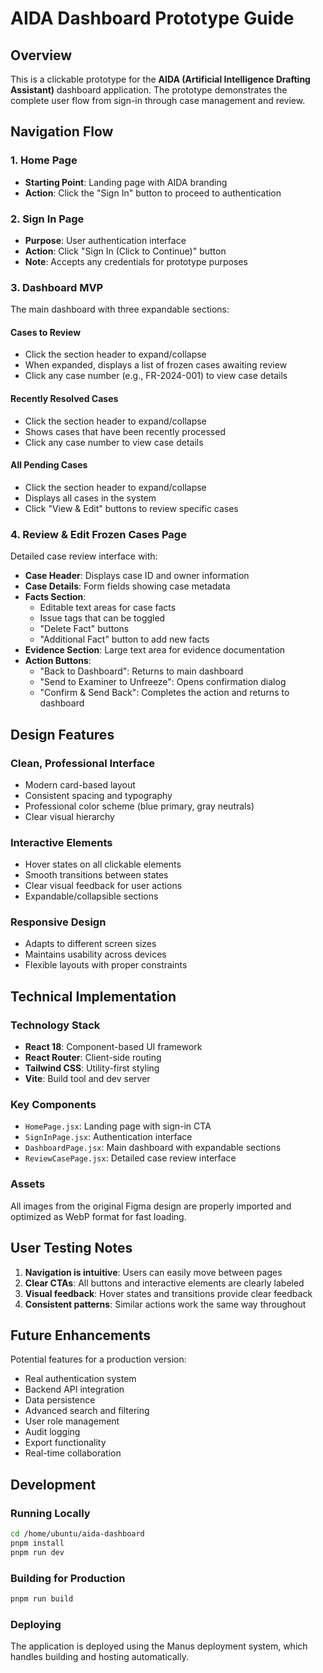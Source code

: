 # AIDA Dashboard Prototype Guide

## Overview
This is a clickable prototype for the **AIDA (Artificial Intelligence Drafting Assistant)** dashboard application. The prototype demonstrates the complete user flow from sign-in through case management and review.

## Navigation Flow

### 1. Home Page
- **Starting Point**: Landing page with AIDA branding
- **Action**: Click the "Sign In" button to proceed to authentication

### 2. Sign In Page
- **Purpose**: User authentication interface
- **Action**: Click "Sign In (Click to Continue)" button
- **Note**: Accepts any credentials for prototype purposes

### 3. Dashboard MVP
The main dashboard with three expandable sections:

#### Cases to Review
- Click the section header to expand/collapse
- When expanded, displays a list of frozen cases awaiting review
- Click any case number (e.g., FR-2024-001) to view case details

#### Recently Resolved Cases
- Click the section header to expand/collapse
- Shows cases that have been recently processed
- Click any case number to view case details

#### All Pending Cases
- Click the section header to expand/collapse
- Displays all cases in the system
- Click "View & Edit" buttons to review specific cases

### 4. Review & Edit Frozen Cases Page
Detailed case review interface with:

- **Case Header**: Displays case ID and owner information
- **Case Details**: Form fields showing case metadata
- **Facts Section**: 
  - Editable text areas for case facts
  - Issue tags that can be toggled
  - "Delete Fact" buttons
  - "Additional Fact" button to add new facts
- **Evidence Section**: Large text area for evidence documentation
- **Action Buttons**:
  - "Back to Dashboard": Returns to main dashboard
  - "Send to Examiner to Unfreeze": Opens confirmation dialog
  - "Confirm & Send Back": Completes the action and returns to dashboard

## Design Features

### Clean, Professional Interface
- Modern card-based layout
- Consistent spacing and typography
- Professional color scheme (blue primary, gray neutrals)
- Clear visual hierarchy

### Interactive Elements
- Hover states on all clickable elements
- Smooth transitions between states
- Clear visual feedback for user actions
- Expandable/collapsible sections

### Responsive Design
- Adapts to different screen sizes
- Maintains usability across devices
- Flexible layouts with proper constraints

## Technical Implementation

### Technology Stack
- **React 18**: Component-based UI framework
- **React Router**: Client-side routing
- **Tailwind CSS**: Utility-first styling
- **Vite**: Build tool and dev server

### Key Components
- `HomePage.jsx`: Landing page with sign-in CTA
- `SignInPage.jsx`: Authentication interface
- `DashboardPage.jsx`: Main dashboard with expandable sections
- `ReviewCasePage.jsx`: Detailed case review interface

### Assets
All images from the original Figma design are properly imported and optimized as WebP format for fast loading.

## User Testing Notes

1. **Navigation is intuitive**: Users can easily move between pages
2. **Clear CTAs**: All buttons and interactive elements are clearly labeled
3. **Visual feedback**: Hover states and transitions provide clear feedback
4. **Consistent patterns**: Similar actions work the same way throughout

## Future Enhancements

Potential features for a production version:
- Real authentication system
- Backend API integration
- Data persistence
- Advanced search and filtering
- User role management
- Audit logging
- Export functionality
- Real-time collaboration

## Development

### Running Locally
```bash
cd /home/ubuntu/aida-dashboard
pnpm install
pnpm run dev
```

### Building for Production
```bash
pnpm run build
```

### Deploying
The application is deployed using the Manus deployment system, which handles building and hosting automatically.

